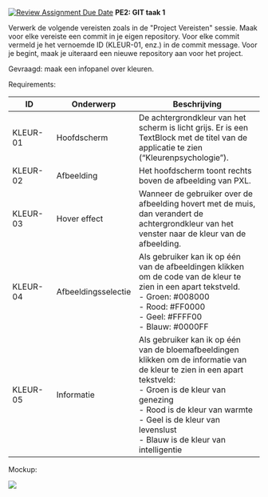 [![Review Assignment Due Date](https://classroom.github.com/assets/deadline-readme-button-22041afd0340ce965d47ae6ef1cefeee28c7c493a6346c4f15d667ab976d596c.svg)](https://classroom.github.com/a/y_SPBE3i)
**PE2: GIT taak 1**

Verwerk de volgende vereisten zoals in de "Project Vereisten" sessie.
Maak voor elke vereiste een commit in je eigen repository. Voor elke commit vermeld je het vernoemde ID (KLEUR-01, enz.) in de commit message.
Voor je begint, maak je uiteraard een nieuwe repository aan voor het project.

Gevraagd: maak een infopanel over kleuren.

Requirements:

| &nbsp;&nbsp;&nbsp;&nbsp;&nbsp;&nbsp;ID&nbsp;&nbsp;&nbsp;&nbsp;&nbsp;&nbsp;&nbsp; | Onderwerp | Beschrijving |
|---|---|---|
| KLEUR-01 | Hoofdscherm | De achtergrondkleur van het scherm is licht grijs. Er is een TextBlock met de titel van de applicatie te zien (“Kleurenpsychologie”). |
| KLEUR-02 | Afbeelding | Het hoofdscherm toont rechts boven de afbeelding van PXL. |
| KLEUR-03 | Hover effect | Wanneer de gebruiker over de afbeelding hovert met de muis, dan verandert de achtergrondkleur van het venster naar de kleur van de afbeelding.  |
| KLEUR-04 | Afbeeldingsselectie | Als gebruiker kan ik op één van de afbeeldingen klikken om de code van de kleur te zien in een apart tekstveld.<br/>-	Groen: #008000<br/>-	Rood: #FF0000<br/>-	Geel: #FFFF00<br/>-	Blauw: #0000FF  |
| KLEUR-05 | Informatie | Als gebruiker kan ik op één van de bloemafbeeldingen klikken om de informatie van de kleur te zien in een apart tekstveld:<br/>-	Groen is de kleur van genezing<br/>-	Rood is de kleur van warmte<br/>-	Geel is de kleur van levenslust<br/>-	Blauw is de kleur van intelligentie  |

Mockup:

![](../../Desktop/git-taak-1-groep-abc-Imadedf/media/image1.png)
